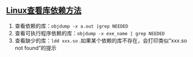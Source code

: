 ## [Linux查看库依赖方法](https://www.cnblogs.com/silentdoer/p/11748567.html)

1. 查看依赖的库：`objdump -x a.out |grep NEEDED`
2. 查看可执行程序依赖的库：`objdump -x exe_name | grep NEEDED`
3. 查看缺少的库：`ldd xxx.so` .如果某个依赖的库不存在，会打印类似“xxx.so not found”的提示






